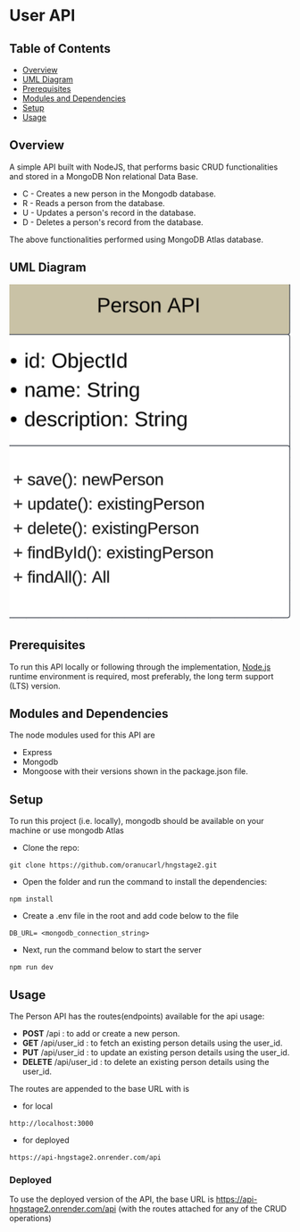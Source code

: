 # User API

## Table of Contents

- [Overview](#general-info)
- [UML Diagram](#uml-diagram)
- [Prerequisites](#prerequisites)
- [Modules and Dependencies](#modules-and-dependencies)
- [Setup](#setup)
- [Usage](#usage)

## Overview

A simple API built with NodeJS, that performs basic CRUD functionalities and stored in a MongoDB Non relational Data Base.

- C - Creates a new person in the Mongodb database.
- R - Reads a person from the database.
- U - Updates a person's record in the database.
- D - Deletes a person's record from the database.

The above functionalities performed using MongoDB Atlas database.
## UML Diagram
![Person API - Page 1(1)](https://github.com/oranucarl/hngstage2/blob/main/public/images/umldiagram.png)
## Prerequisites

To run this API locally or following through the implementation, [Node.js](nodejs.org/en) runtime environment is required, most preferably, the long term support (LTS) version.

## Modules and Dependencies

The node modules used for this API are

- Express
- Mongodb
- Mongoose
  with their versions shown in the package.json file.

## Setup

To run this project (i.e. locally), mongodb should be available on your machine or use mongodb Atlas

- Clone the repo:

```
git clone https://github.com/oranucarl/hngstage2.git
```

- Open the folder and run the command to install the dependencies:

```
npm install
```

- Create a .env file in the root and add code below to the file

```
DB_URL= <mongodb_connection_string>
```

- Next, run the command below to start the server

```
npm run dev
```

## Usage

The Person API has the routes(endpoints) available for the api usage:

- **POST** /api : to add or create a new person.
- **GET** /api/user_id : to fetch an existing person details using the user_id.
- **PUT** /api/user_id : to update an existing person details using the user_id.
- **DELETE** /api/user_id : to delete an existing person details using the user_id.

The routes are appended to the base URL with is

- for local

```
http://localhost:3000
```

- for deployed

```
https://api-hngstage2.onrender.com/api
```

### Deployed

To use the deployed version of the API, the base URL is https://api-hngstage2.onrender.com/api (with the routes attached for any of the CRUD operations)